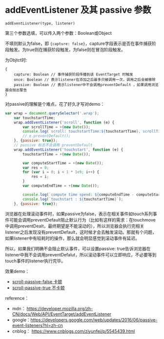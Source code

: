 # addEventListener 及其 passive 参数

`addEventListener(type, listener)`

第三个参数选填，可以传入两个参数：Boolean或Object

不填则默认为false，即 `{capture: false}`，capture字段表示是否在事件捕获阶段触发。为true则在捕获阶段触发，为false则在冒泡阶段触发。

为Objtct时:

```
{
    capture: Boolean // 事件捕获阶段传播到该 EventTarget 时触发
    once: Boolean // 表示listener在添加之后最多只被调用一次，调用之后会被移除
    passive: Boolean // 表示listener中不会调用preventDefault ，如果调用浏览器会抛出警告
}
```

对passive的理解是个难点，花了好久才写对demo：

```js
var wrap = document.querySelector('.wrap');
    var touchstartTime;
    wrap.addEventListener('scroll', function (e) {
        var scrollTime = +(new Date());
        console.log(`scroll: touchstartTime:${touchstartTime}, scrollTime - touchstartTime: ${scrollTime - touchstartTime}`);
        // e.preventDefault();
    }, {passive: true});
    // passive 标志不会调用 preventDefault
    wrap.addEventListener('touchstart', function (e) {
        touchstartTime = +(new Date());

        var computeStartTime = +(new Date());
        var res = 0;
        for (var i = 0; i < 1 * 1e9; i++) {
            res = i;
        }
        var computeEndTime = +(new Date());

        console.log(`compute time spend: ${computeEndTime - computeStartTime}`);
        console.log(`touchstart : ${touchstartTime}`);
    }, {passive: true});
```

浏览器在处理滚动事件时，如果passive为false，表示在相关事件如touch系列事件可能会调用preventDefault阻止默认行为（比如有这样的需求：在touchmove中调用preventDealt，最终期望是不能滚动的），所以浏览器会执行完相关listener之后发现没有preventDefault，这时候才会去触发滚动。那就有个问题，如果listener中有较耗时的操作，那么就会明显感觉到滚动事件有延迟。

所以，如果我们明确不会阻止默认事件，可以设置passive: true告诉浏览器在listener中我不会调用preventDefalut，所以滚动事件可以立即响应，不必要等到touch事件的listener执行完毕。

效果demo：
- [scroll-passive-false 卡顿](https://bmxklyzj.github.io/demo-exercise/2019-03/addEventListener/scroll-passive-false.html)
- [scroll-passive-true 不卡顿](https://bmxklyzj.github.io/demo-exercise/2019-03/addEventListener/scroll-passive-true.html)

reference：

- mdn： https://developer.mozilla.org/zh-CN/docs/Web/API/EventTarget/addEventListener
- google：https://developers.google.com/web/updates/2016/06/passive-event-listeners?hl=zh-cn
- cnblog： https://www.cnblogs.com/ziyunfei/p/5545439.html